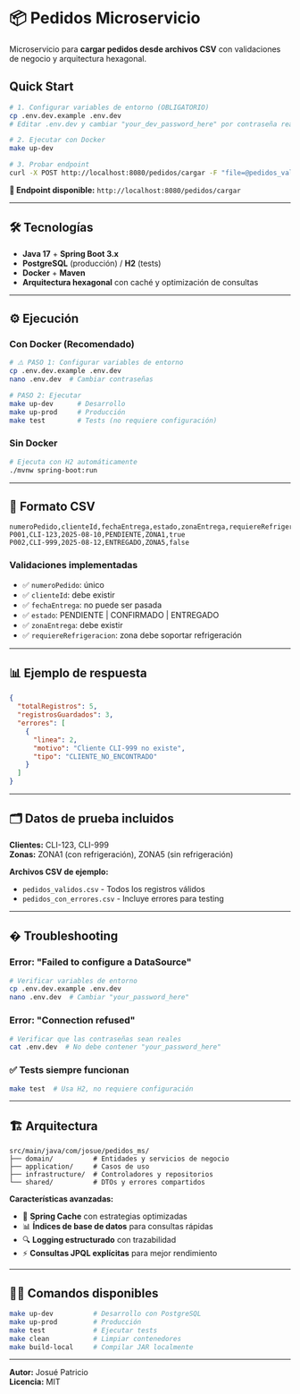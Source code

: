 # 📦 Pedidos Microservicio

Microservicio para **cargar pedidos desde archivos CSV** con validaciones de negocio y arquitectura hexagonal.

##  Quick Start

```bash
# 1. Configurar variables de entorno (OBLIGATORIO)
cp .env.dev.example .env.dev
# Editar .env.dev y cambiar "your_dev_password_here" por contraseña real

# 2. Ejecutar con Docker
make up-dev

# 3. Probar endpoint
curl -X POST http://localhost:8080/pedidos/cargar -F "file=@pedidos_validos.csv"
```

**🎯 Endpoint disponible:** `http://localhost:8080/pedidos/cargar`

---

## 🛠️ Tecnologías

- **Java 17** + **Spring Boot 3.x**
- **PostgreSQL** (producción) / **H2** (tests)
- **Docker** + **Maven**
- **Arquitectura hexagonal** con caché y optimización de consultas

---

## ⚙️ Ejecución

### Con Docker (Recomendado)

```bash
# ⚠️ PASO 1: Configurar variables de entorno
cp .env.dev.example .env.dev
nano .env.dev  # Cambiar contraseñas

# PASO 2: Ejecutar
make up-dev      # Desarrollo
make up-prod     # Producción
make test        # Tests (no requiere configuración)
```

### Sin Docker

```bash
# Ejecuta con H2 automáticamente
./mvnw spring-boot:run
```

---

## 📄 Formato CSV

```csv
numeroPedido,clienteId,fechaEntrega,estado,zonaEntrega,requiereRefrigeracion
P001,CLI-123,2025-08-10,PENDIENTE,ZONA1,true
P002,CLI-999,2025-08-12,ENTREGADO,ZONA5,false
```

### Validaciones implementadas

- ✅ `numeroPedido`: único
- ✅ `clienteId`: debe existir
- ✅ `fechaEntrega`: no puede ser pasada
- ✅ `estado`: PENDIENTE | CONFIRMADO | ENTREGADO
- ✅ `zonaEntrega`: debe existir
- ✅ `requiereRefrigeracion`: zona debe soportar refrigeración

---

## 📊 Ejemplo de respuesta

```json
{
  "totalRegistros": 5,
  "registrosGuardados": 3,
  "errores": [
    {
      "linea": 2,
      "motivo": "Cliente CLI-999 no existe",
      "tipo": "CLIENTE_NO_ENCONTRADO"
    }
  ]
}
```

---

## 🗂️ Datos de prueba incluidos

**Clientes:** CLI-123, CLI-999  
**Zonas:** ZONA1 (con refrigeración), ZONA5 (sin refrigeración)

**Archivos CSV de ejemplo:**

- `pedidos_validos.csv` - Todos los registros válidos
- `pedidos_con_errores.csv` - Incluye errores para testing

---

## � Troubleshooting

### Error: "Failed to configure a DataSource"

```bash
# Verificar variables de entorno
cp .env.dev.example .env.dev
nano .env.dev  # Cambiar "your_password_here"
```

### Error: "Connection refused"

```bash
# Verificar que las contraseñas sean reales
cat .env.dev  # No debe contener "your_password_here"
```

### ✅ Tests siempre funcionan

```bash
make test  # Usa H2, no requiere configuración
```

---

## 🏗️ Arquitectura

```text
src/main/java/com/josue/pedidos_ms/
├── domain/          # Entidades y servicios de negocio
├── application/     # Casos de uso
├── infrastructure/  # Controladores y repositorios
└── shared/          # DTOs y errores compartidos
```

**Características avanzadas:**

- 🚀 **Spring Cache** con estrategias optimizadas
- 📊 **Índices de base de datos** para consultas rápidas
- 🔍 **Logging estructurado** con trazabilidad
- ⚡ **Consultas JPQL explícitas** para mejor rendimiento

---

## 👨‍💻 Comandos disponibles

```bash
make up-dev          # Desarrollo con PostgreSQL
make up-prod         # Producción
make test            # Ejecutar tests
make clean           # Limpiar contenedores
make build-local     # Compilar JAR localmente
```

---

**Autor:** Josué Patricio  
**Licencia:** MIT
